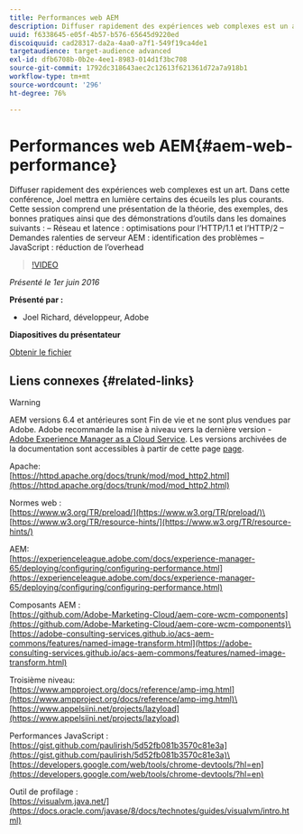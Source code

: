 ```yaml
---
title: Performances web AEM
description: Diffuser rapidement des expériences web complexes est un art. Dans cette conférence, Joel mettra en lumière certains des écueils les plus courants. Cette session comprendra des théories, des exemples, des bonnes pratiques ainsi que des démonstrations d’outils.
uuid: f6338645-e05f-4b57-b576-65645d9220ed
discoiquuid: cad28317-da2a-4aa0-a7f1-549f19ca4de1
targetaudience: target-audience advanced
exl-id: dfb6708b-0b2e-4ee1-8983-014d1f3bc708
source-git-commit: 1792dc318643aec2c12613f621361d72a7a918b1
workflow-type: tm+mt
source-wordcount: '296'
ht-degree: 76%

---
```


# Performances web AEM{#aem-web-performance}

Diffuser rapidement des expériences web complexes est un art. Dans cette conférence, Joel mettra en lumière certains des écueils les plus courants. Cette session comprend une présentation de la théorie, des exemples, des bonnes pratiques ainsi que des démonstrations d’outils dans les domaines suivants : – Réseau et latence : optimisations pour l’HTTP/1.1 et l’HTTP/2 – Demandes ralenties de serveur AEM : identification des problèmes – JavaScript : réduction de l’overhead

>[!VIDEO](https://video.tv.adobe.com/v/19296/?quality=9)

*Présenté le 1er juin 2016*

**Présenté par :**

* Joel Richard, développeur, Adobe

**Diapositives du présentateur**

[Obtenir le fichier](assets/aem-gems-060116-web-performance.pdf)

## Liens connexes {#related-links}

>[!WARNING]
>
>AEM versions 6.4 et antérieures sont Fin de vie et ne sont plus vendues par Adobe.  Adobe recommande la mise à niveau vers la dernière version - [Adobe Experience Manager as a Cloud Service](https://experienceleague.adobe.com/docs/experience-manager-cloud-service.html?lang=fr).  Les versions archivées de la documentation sont accessibles à partir de cette page [page](https://experienceleague.adobe.com/docs/experience-manager-release-information/aem-release-updates/previous-updates/aem-previous-versions.html?lang=fr).

Apache:\
[https://httpd.apache.org/docs/trunk/mod/mod_http2.html](https://httpd.apache.org/docs/trunk/mod/mod_http2.html)

Normes web :\
[https://www.w3.org/TR/preload/](https://www.w3.org/TR/preload/)\
[https://www.w3.org/TR/resource-hints/](https://www.w3.org/TR/resource-hints/)

AEM:\
[https://experienceleague.adobe.com/docs/experience-manager-65/deploying/configuring/configuring-performance.html](https://experienceleague.adobe.com/docs/experience-manager-65/deploying/configuring/configuring-performance.html)

Composants AEM :\
[https://github.com/Adobe-Marketing-Cloud/aem-core-wcm-components](https://github.com/Adobe-Marketing-Cloud/aem-core-wcm-components)\
[https://adobe-consulting-services.github.io/acs-aem-commons/features/named-image-transform.html](https://adobe-consulting-services.github.io/acs-aem-commons/features/named-image-transform.html)

Troisième niveau:\
[https://www.ampproject.org/docs/reference/amp-img.html](https://www.ampproject.org/docs/reference/amp-img.html)\
[https://www.appelsiini.net/projects/lazyload](https://www.appelsiini.net/projects/lazyload)

Performances JavaScript :\
[https://gist.github.com/paulirish/5d52fb081b3570c81e3a](https://gist.github.com/paulirish/5d52fb081b3570c81e3a)\
[https://developers.google.com/web/tools/chrome-devtools/?hl=en](https://developers.google.com/web/tools/chrome-devtools/?hl=en)

Outil de profilage :\
[https://visualvm.java.net/](https://docs.oracle.com/javase/8/docs/technotes/guides/visualvm/intro.html)

<!--
[Get back to the Overview](https://helpx.adobe.com/experience-manager/kt/eseminars/gems/aem-index.html)
-->
